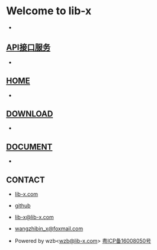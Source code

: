
# Welcome to lib-x   
- 


## [API接口服务](http://api.huayinghealth.com/)  
- 
      

## [HOME](http://lib-x.com)
-    
   
## [DOWNLOAD](http://lib-x.com)
-    
   


## [DOCUMENT](http://lib-x.com)
 -   
   
## CONTACT 
 - [lib-x.com](http://lib-x.com)  
 
 - [github](https://github.com/wangzhibinjunhua) 
 
 - lib-x@lib-x.com
 
 - wangzhibin_x@foxmail.com
 
 - Powered by wzb\<wzb@lib-x.com> [粤ICP备16008050号](http://www.miitbeian.gov.cn/)
 